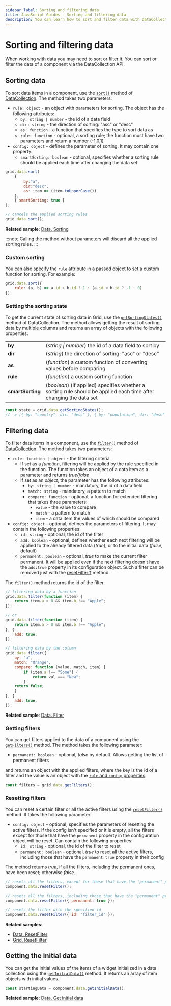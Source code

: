 ```yaml
---
sidebar_label: Sorting and filtering data
title: JavaScript Guides - Sorting and filtering data 
description: You can learn how to sort and filter data with DataCollection in the documentation of the DHTMLX JavaScript UI library. Browse developer guides and API reference, try out code examples and live demos, and download a free 30-day evaluation version of DHTMLX Suite.
---
```


# Sorting and filtering data 

When working with data you may need to sort or filter it. You can sort or filter the data of a component via the DataCollection API.

## Sorting data

To sort data items in a component, use the [`sort()`](data_collection/api/datacollection_sort_method.md) method of [DataCollection](data_collection.md). The method takes two parameters:

- `rule: object` - an object with parameters for sorting. The object has the following attributes:
    - `by: string | number` - the id of a data field 
    - `dir: string` - the direction of sorting: "asc" or "desc"
    - `as: function` -  a function that specifies the type to sort data as
    - `rule: function` - optional, a sorting rule; the function must have two parameters and return a number (-1,0,1)
- `config: object` - defines the parameter of sorting. It may contain one property:
    - `smartSorting: boolean` - optional, specifies whether a sorting rule should be applied each time after changing the data set

~~~jsx
grid.data.sort(
    {
        by:"a",
        dir:"desc",
        as: item => (item.toUpperCase())
    },
    { smartSorting: true }
);

// cancels the applied sorting rules
grid.data.sort();
~~~

**Related sample**: [Data. Sorting](https://snippet.dhtmlx.com/lz351u47)

:::note 
Calling the method without parameters will discard all the applied sorting rules.
:::

### Custom sorting

You can also specify the `rule` attribute in a passed object to set a custom function for sorting. For example:

~~~jsx
grid.data.sort({
    rule: (a, b) => a.id > b.id ? 1 : (a.id < b.id ? -1 : 0) 
});
~~~

### Getting the sorting state

To get the current state of sorting data in Grid, use the [`getSortingStates()`](data_collection/api/datacollection_getsortingstates_method.md) method of DataCollection. The method allows getting the result of sorting data by multiple columns and returns an array of objects with the following properties:

<table>
    <tbody>
        <tr>
            <td><b>by</b></td>
            <td>(<i>string | number</i>) the id of a data field to sort by</td>
        </tr>
        <tr>
            <td><b>dir</b></td>
            <td>(<i>string</i>) the direction of sorting: "asc" or "desc"</td>
        </tr>
        <tr>
            <td><b>as</b></td>
            <td>(<i>function</i>) a custom function of converting values before comparing</td>
        </tr>
        <tr>
            <td><b>rule</b></td>
            <td>(<i>function</i>) a custom sorting function</td>
        </tr>
        <tr>
            <td><b>smartSorting</b></td>
            <td>(<i>boolean</i>) (if applied) specifies whether a sorting rule should be applied each time after changing the data set</td>
        </tr>
    </tbody>
</table>

~~~jsx
const state = grid.data.getSortingStates(); 
// -> [{ by: "country", dir: "desc" }, { by: "population", dir: "desc" }]
~~~

## Filtering data

To filter data items in a component, use the [`filter()`](data_collection/api/datacollection_filter_method.md) method of [DataCollection](data_collection.md). The method takes two parameters:

- `rule: function | object` - the filtering criteria
    - If set as a *function*, filtering will be applied by the rule specified in the function. The function takes an object of a data item as a parameter and returns *true/false*
    - If set as an *object*, the parameter has the following attributes:
        - `by: string | number` - mandatory, the id of a data field 
        - `match: string` - mandatory, a pattern to match
        - `compare: function` - optional, a function for extended filtering that takes three parameters:
            - `value` - the value to compare 
            - `match` - a pattern to match
            - `item` - a data item the values of which should be compared 
- `config: object` - optional, defines the parameters of filtering. It may contain the following properties: 
    - `id: string` - optional, the id of the filter
    - `add: boolean` - optional, defines whether each next filtering will be applied to the already filtered data (*true*), or to the initial data (*false*, default)
    - `permanent: boolean` - optional, *true* to make the current filter permanent. It will be applied even if the next filtering doesn't have the `add:true` property in its configuration object. Such a filter can be removed just with the [resetFilter()](data_collection/api/datacollection_resetfilter_method.md) method

The `filter()` method returns the id of the filter.

~~~jsx
// filtering data by a function
grid.data.filter(function (item) {
    return item.a > 0 && item.b !== "Apple";
});

// or
grid.data.filter(function (item) {
    return item.a > 0 && item.b !== "Apple";
}, {
    add: true,
});

// filtering data by the column
grid.data.filter({
    by: "a",
    match: "Orange",
    compare: function (value, match, item) {
        if (item.a !== "Some") {
            return val === "New";
        }
    return false;
    }
}, {
    add: true,
});
~~~

**Related sample**: [Data. Filter](https://snippet.dhtmlx.com/csiwq3kj)

### Getting filters

You can get filters applied to the data of a component using the [`getFilters()`](data_collection/api/datacollection_getfilters_method.md) method. The method takes the following parameter:

- `permanent: boolean` - optional, *false* by default. Allows getting the list of permanent filters

and returns an object with the applied filters, where the key is the id of a filter and the value is an object with the [`rule` and `config` properties](data_collection/api/datacollection_filter_method.md).

~~~jsx
const filters = grid.data.getFilters();
~~~

### Resetting filters

You can reset a certain filter or all the active filters using the [`resetFilter()`](data_collection/api/datacollection_resetfilter_method.md) method. It takes the following parameter:

- `config: object` - optional, specifies the parameters of resetting the active filters. If the config isn't specified or it is empty, all the filters except for those that have the `permanent` property in the configuration object will be reset. Can contain the following properties:
    - `id: string` - optional, the id of the filter to reset
    - `permanent: boolean` - optional, *true* to reset all the active filters, including those that have the `permanent:true` property in their config

The method returns *true*, if all the filters, including the permanent ones, have been reset; otherwise *false*.

~~~jsx
// resets all the filters, except for those that have the "permanent" property in the config
component.data.resetFilter();

// resets all the filters, including those that have the "permanent" property in the config
component.data.resetFilter({ permanent: true });

// resets the filter with the specified id
component.data.resetFilter({ id: "filter_id" });
~~~

**Related samples**: 
- [Data. ResetFilter](https://snippet.dhtmlx.com/jg8wxfvc)
- [Grid. ResetFilter](https://snippet.dhtmlx.com/15trblk2)

## Getting the initial data

You can get the initial values of the items of a widget initialized in a data collection using the [`getInitialData()`](data_collection/api/datacollection_getinitialdata_method.md) method. It returns an array of item objects with initial values.

~~~jsx
const startingData = component.data.getInitialData();
~~~

**Related sample**: [Data. Get initial data](https://snippet.dhtmlx.com/l6wun9j4)
